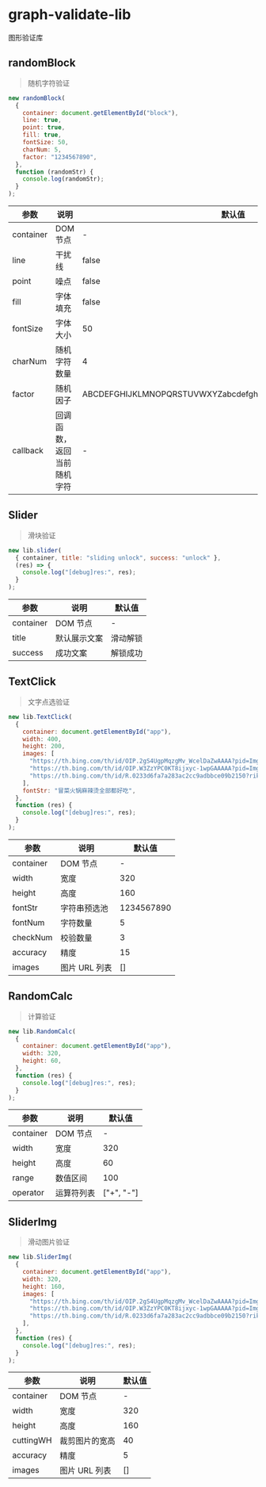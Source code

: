 # graph-validate-lib

图形验证库

## randomBlock

> 随机字符验证

```js
new randomBlock(
  {
    container: document.getElementById("block"),
    line: true,
    point: true,
    fill: true,
    fontSize: 50,
    charNum: 5,
    factor: "1234567890",
  },
  function (randomStr) {
    console.log(randomStr);
  }
);
```

| 参数      | 说明                       | 默认值                                                         |
| --------- | -------------------------- | -------------------------------------------------------------- |
| container | DOM 节点                   | -                                                              |
| line      | 干扰线                     | false                                                          |
| point     | 噪点                       | false                                                          |
| fill      | 字体填充                   | false                                                          |
| fontSize  | 字体大小                   | 50                                                             |
| charNum   | 随机字符数量               | 4                                                              |
| factor    | 随机因子                   | ABCDEFGHIJKLMNOPQRSTUVWXYZabcdefghijklmnopqrstuvwxyz0123456789 |
| callback  | 回调函数，返回当前随机字符 | -                                                              |

## Slider

> 滑块验证

```js
new lib.slider(
  { container, title: "sliding unlock", success: "unlock" },
  (res) => {
    console.log("[debug]res:", res);
  }
);
```

| 参数      | 说明         | 默认值   |
| --------- | ------------ | -------- |
| container | DOM 节点     | -        |
| title     | 默认展示文案 | 滑动解锁 |
| success   | 成功文案     | 解锁成功 |

## TextClick

> 文字点选验证

```js
new lib.TextClick(
  {
    container: document.getElementById("app"),
    width: 400,
    height: 200,
    images: [
      "https://th.bing.com/th/id/OIP.2gS4UgpMqzgMv_WcelDaZwAAAA?pid=ImgDet&rs=1",
      "https://th.bing.com/th/id/OIP.W3ZzYPC0KT8ijxyc-1wpGAAAAA?pid=ImgDet&rs=1",
      "https://th.bing.com/th/id/R.0233d6fa7a283ac2cc9adbbce09b2150?rik=mAI8iultzrL3OQ&pid=ImgRaw&r=0&sres=1&sresct=1",
    ],
    fontStr: "冒菜火锅麻辣烫全部都好吃",
  },
  function (res) {
    console.log("[debug]res:", res);
  }
);
```

| 参数      | 说明          | 默认值     |
| --------- | ------------- | ---------- |
| container | DOM 节点      | -          |
| width     | 宽度          | 320        |
| height    | 高度          | 160        |
| fontStr   | 字符串预选池  | 1234567890 |
| fontNum   | 字符数量      | 5          |
| checkNum  | 校验数量      | 3          |
| accuracy  | 精度          | 15         |
| images    | 图片 URL 列表 | []         |

## RandomCalc

> 计算验证

```js
new lib.RandomCalc(
  {
    container: document.getElementById("app"),
    width: 320,
    height: 60,
  },
  function (res) {
    console.log("[debug]res:", res);
  }
);
```

| 参数      | 说明       | 默认值     |
| --------- | ---------- | ---------- |
| container | DOM 节点   | -          |
| width     | 宽度       | 320        |
| height    | 高度       | 60         |
| range     | 数值区间   | 100        |
| operator  | 运算符列表 | ["+", "-"] |

## SliderImg

> 滑动图片验证

```js
new lib.SliderImg(
  {
    container: document.getElementById("app"),
    width: 320,
    height: 160,
    images: [
      "https://th.bing.com/th/id/OIP.2gS4UgpMqzgMv_WcelDaZwAAAA?pid=ImgDet&rs=1",
      "https://th.bing.com/th/id/OIP.W3ZzYPC0KT8ijxyc-1wpGAAAAA?pid=ImgDet&rs=1",
      "https://th.bing.com/th/id/R.0233d6fa7a283ac2cc9adbbce09b2150?rik=mAI8iultzrL3OQ&pid=ImgRaw&r=0&sres=1&sresct=1",
    ],
  },
  function (res) {
    console.log("[debug]res:", res);
  }
);
```

| 参数      | 说明           | 默认值 |
| --------- | -------------- | ------ |
| container | DOM 节点       | -      |
| width     | 宽度           | 320    |
| height    | 高度           | 160    |
| cuttingWH | 裁剪图片的宽高 | 40     |
| accuracy  | 精度           | 5      |
| images    | 图片 URL 列表  | []     |
